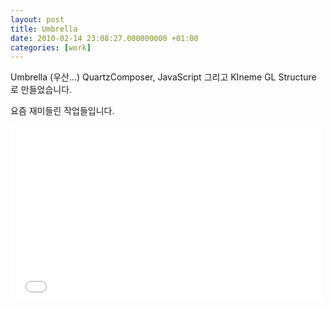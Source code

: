 ```yaml
---
layout: post
title: Umbrella
date: 2010-02-14 23:08:27.000000000 +01:00
categories: [work]
---
```

<p>Umbrella (우산...) QuartzComposer, JavaScript 그리고 KIneme GL Structure 로 만들었습니다.</p>
<p>요즘 재미들린 작업들입니다.</p>
<iframe src="//player.vimeo.com/video/9415870" width="500" height="281" frameborder="0" webkitallowfullscreen mozallowfullscreen allowfullscreen></iframe>
